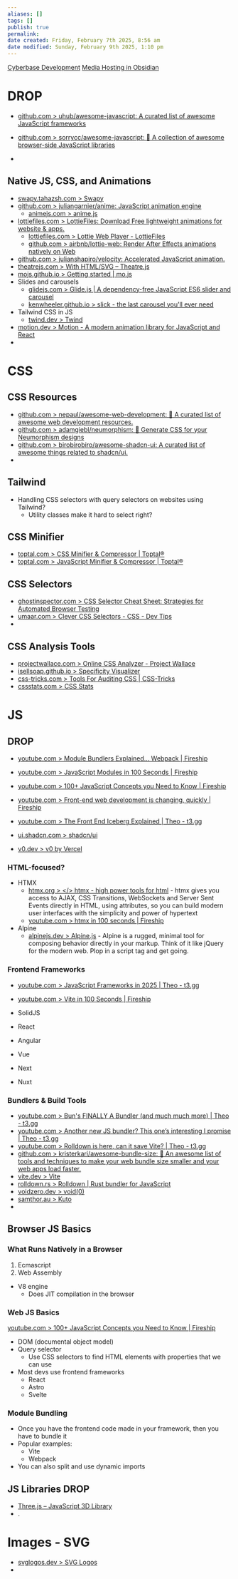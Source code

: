 ```yaml
---
aliases: []
tags: []
publish: true
permalink:
date created: Friday, February 7th 2025, 8:56 am
date modified: Sunday, February 9th 2025, 1:10 pm
---
```


[Cyberbase Development](../../📁%2051%20-%20Cyberbase/Cyberbase%20Development/Cyberbase%20Development.md)
[Media Hosting in Obsidian](../../📁%2051%20-%20Cyberbase/Media%20Hosting%20in%20Obsidian/Media%20Hosting%20in%20Obsidian.md)

# DROP

- [github.com > uhub/awesome-javascript: A curated list of awesome JavaScript frameworks](https://github.com/uhub/awesome-javascript)
- [github.com > sorrycc/awesome-javascript: 🐢 A collection of awesome browser-side  JavaScript libraries](https://github.com/sorrycc/awesome-javascript)

- 

## Native JS, CSS, and Animations

- [swapy.tahazsh.com > Swapy](https://swapy.tahazsh.com/)
- [github.com > juliangarnier/anime: JavaScript animation engine](https://github.com/juliangarnier/anime/?tab=readme-ov-file#file-include)
	- [animejs.com > anime.js](https://animejs.com/)
- [lottiefiles.com > LottieFiles: Download Free lightweight animations for website & apps.](https://lottiefiles.com/)
	- [lottiefiles.com > Lottie Web Player - LottieFiles](https://lottiefiles.com/web-player)
	- [github.com > airbnb/lottie-web: Render After Effects animations natively on Web](https://github.com/airbnb/lottie-web)
- [github.com > julianshapiro/velocity: Accelerated JavaScript animation.](https://github.com/julianshapiro/velocity)
- [theatrejs.com > With HTML/SVG – Theatre.js](https://www.theatrejs.com/docs/latest/getting-started/with-html-svg)
- [mojs.github.io > Getting started | mo.js](https://mojs.github.io/tutorials/getting-started.html)
- Slides and carousels
	- [glidejs.com > Glide.js | A dependency-free JavaScript ES6 slider and carousel](https://glidejs.com/)
	- [kenwheeler.github.io > slick - the last carousel you'll ever need](https://kenwheeler.github.io/slick/)
- Tailwind CSS in JS
	- [twind.dev > Twind](https://twind.dev/)
- [motion.dev > Motion - A modern animation library for JavaScript and React](https://motion.dev/docs/quick-start)
- 

# CSS

## CSS Resources

- [github.com > nepaul/awesome-web-development: 🧡 A curated list of awesome web development resources.](https://github.com/nepaul/awesome-web-development)
- [github.com > adamgiebl/neumorphism: 🎉 Generate CSS for your Neumorphism designs](https://github.com/adamgiebl/neumorphism)
- [github.com > birobirobiro/awesome-shadcn-ui: A curated list of awesome things related to shadcn/ui.](https://github.com/birobirobiro/awesome-shadcn-ui)
- 

## Tailwind

- Handling CSS selectors with query selectors on websites using Tailwind?
	- Utility classes make it hard to select right?

## CSS Minifier

- [toptal.com > CSS Minifier & Compressor | Toptal®](https://www.toptal.com/developers/cssminifier)
- [toptal.com > JavaScript Minifier & Compressor | Toptal®](https://www.toptal.com/developers/javascript-minifier)

## CSS Selectors

- [ghostinspector.com > CSS Selector Cheat Sheet: Strategies for Automated Browser Testing](https://ghostinspector.com/blog/css-selector-strategies-automated-browser-testing/)
- [umaar.com > Clever CSS Selectors - CSS - Dev Tips](https://umaar.com/dev-tips/268-css-handy-attribute-selectors/)
- 

## CSS Analysis Tools

- [projectwallace.com > Online CSS Analyzer - Project Wallace](https://www.projectwallace.com/analyze-css)
- [isellsoap.github.io > Specificity Visualizer](https://isellsoap.github.io/specificity-visualizer/)
- [css-tricks.com > Tools For Auditing CSS | CSS-Tricks](https://css-tricks.com/tools-for-auditing-css/)
- [cssstats.com > CSS Stats](https://cssstats.com/stats/)

# JS

## DROP 

- [youtube.com > Module Bundlers Explained... Webpack | Fireship](https://www.youtube.com/watch?v=5IG4UmULyoA&list=WL&index=7&t=96s)
- [youtube.com > JavaScript Modules in 100 Seconds | Fireship](https://www.youtube.com/watch?v=qgRUr-YUk1Q)
- [youtube.com > 100+ JavaScript Concepts you Need to Know | Fireship](https://www.youtube.com/watch?v=lkIFF4maKMU)
- [youtube.com > Front-end web development is changing, quickly | Fireship](https://www.youtube.com/watch?v=TBIjgBVFjVI)
- [youtube.com > The Front End Iceberg Explained | Theo - t3․gg](https://www.youtube.com/watch?v=KYDwcUKlxwQ)

- [ui.shadcn.com > shadcn/ui](https://ui.shadcn.com/)
- [v0.dev > v0 by Vercel](https://v0.dev/)

### HTML-focused?

- HTMX
	- [htmx.org > </> htmx - high power tools for html](https://htmx.org/) - htmx gives you access to AJAX, CSS Transitions, WebSockets and Server Sent Events directly in HTML, using attributes, so you can build modern user interfaces with the simplicity and power of hypertext
	- [youtube.com > htmx in 100 seconds | Fireship](https://www.youtube.com/watch?v=r-GSGH2RxJs)
- Alpine
	- [alpinejs.dev > Alpine.js](https://alpinejs.dev/) - Alpine is a rugged, minimal tool for composing behavior directly in your markup. Think of it like jQuery for the modern web. Plop in a script tag and get going.

### Frontend Frameworks

- [youtube.com > JavaScript Frameworks in 2025 | Theo - t3․gg](https://www.youtube.com/watch?v=TKcetuFoYU0)

- [youtube.com > Vite in 100 Seconds | Fireship](https://www.youtube.com/watch?v=KCrXgy8qtjM&list=WL&index=2&t=79s)
- SolidJS
- React
- Angular
- Vue
- Next
- Nuxt

### Bundlers & Build Tools

- [youtube.com > Bun's FINALLY A Bundler (and much much more) | Theo - t3․gg](https://www.youtube.com/watch?v=Y5JrsqBt7sI)
- [youtube.com > Another new JS bundler? This one’s interesting I promise | Theo - t3․gg](https://www.youtube.com/watch?v=_sxwQBWJQHA)
- [youtube.com > Rolldown is here, can it save Vite? | Theo - t3․gg](https://www.youtube.com/watch?v=IDe1zVWoX94)
- [github.com > kristerkari/awesome-bundle-size: 📝 An awesome list of tools and techniques to make your web bundle size smaller and your web apps load faster.](https://github.com/kristerkari/awesome-bundle-size?tab=readme-ov-file#you-dont-need-x)
- [vite.dev > Vite](https://vite.dev/)
- [rolldown.rs > Rolldown | Rust bundler for JavaScript](https://rolldown.rs/)
- [voidzero.dev > void(0)](https://voidzero.dev/)
- [samthor.au > Kuto](https://samthor.au/2024/kuto/)
- 

## Browser JS Basics

### What Runs Natively in a Browser

1. Ecmascript
2. Web Assembly

- V8 engine 
	- Does JIT compilation in the browser

### Web JS Basics

[youtube.com > 100+ JavaScript Concepts you Need to Know | Fireship](https://www.youtube.com/watch?v=lkIFF4maKMU&t=578s)

- DOM (documental object model)
- Query selector
	- Use CSS selectors to find HTML elements with properties that we can use
- Most devs use frontend frameworks
	- React
	- Astro
	- Svelte

### Module Bundling

- Once you have the frontend code made in your framework, then you have to bundle it
- Popular examples:
	- Vite
	- Webpack
- You can also split and use dynamic imports

## JS Libraries DROP

- [Three.js – JavaScript 3D Library](https://threejs.org/)
- .

# Images - SVG

- [svglogos.dev > SVG Logos](https://svglogos.dev/)
- 